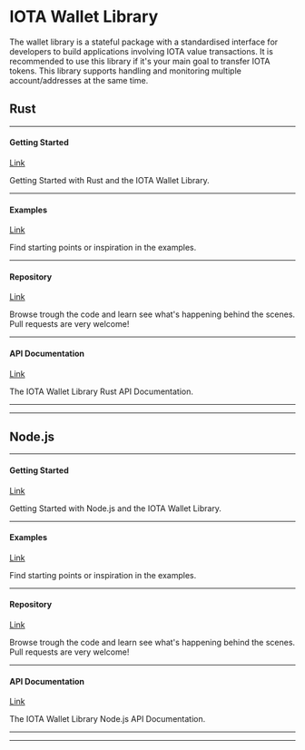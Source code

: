 # IOTA Wallet Library

The wallet library is a stateful package with a standardised interface for developers to build applications involving IOTA value transactions. It is recommended to use this library if it's your main goal to transfer IOTA tokens. This library supports handling and monitoring multiple account/addresses at the same time. 

## Rust
---------------

#### **Getting Started** ####
[Link](https://wallet-lib.docs.iota.org/libraries/rust/getting_started.html)

Getting Started with Rust and the IOTA Wallet Library.

---

#### **Examples** ####
[Link](https://wallet-lib.docs.iota.org/libraries/rust/examples.html)

Find starting points or inspiration in the examples.

---

#### **Repository** ####
[Link](https://github.com/iotaledger/wallet.rs)

Browse trough the code and learn see what's happening behind the scenes. Pull requests are very welcome!

---

#### **API Documentation** ####
[Link](https://wallet-lib.docs.iota.org/docs/iota_wallet/index.html)

The IOTA Wallet Library Rust API Documentation.

---
---------------


## Node.js
---------------

#### **Getting Started** ####
[Link](https://wallet-lib.docs.iota.org/libraries/nodejs/getting_started.html)

Getting Started with Node.js and the IOTA Wallet Library.

---

#### **Examples** ####
[Link](https://wallet-lib.docs.iota.org/libraries/nodejs/examples.html)

Find starting points or inspiration in the examples.

---

#### **Repository** ####
[Link](https://github.com/iotaledger/wallet.rs/tree/develop/bindings/nodejs)

Browse trough the code and learn see what's happening behind the scenes. Pull requests are very welcome!

---

#### **API Documentation** ####
[Link](https://wallet-lib.docs.iota.org/libraries/nodejs/api_reference.html)

The IOTA Wallet Library Node.js API Documentation.

---
---------------
